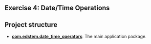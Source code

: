 ## Exercise 4: Date/Time Operations

## Project structure

*   **[com.edstem.date_time_operators](src/main/java/com/edstem/date_time_operators)**: The main application package.

 
